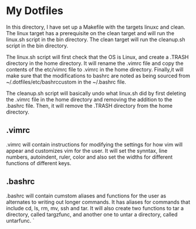 # My Dotfiles
In this directory, I have set up a Makefile with the targets linuxc and clean. The linux target has a prerequisite on the clean target and will run the linux.sh script in the bin directory. The clean target will run the cleanup.sh script in the bin directory. 

The linux.sh script will first check that the OS is Linux, and create a .TRASH directory in the home directory. It will rename the .vimrc file and copy the contents of the etc/vimrc file to .vimrc in the home directory. Finally,it will make sure that the modifications to bashrc are noted as being sourced from ~/.dotfiles/etc/bashrccustom in the ~/.bashrc file. 

The cleanup.sh script will basically undo what linux.sh did by first deleting the .vimrc file in the home directory and removing the addition to the .bashrc file. Then, it will remove the .TRASH directory from the home directory.

## .vimrc
.vimrc will contain instructions for modifying the settings for how vim will appear and customizes vim for the user. It will set the synntax, line numbers, autoindent, ruler, color and also set the widths for different functions of different keys.  

## .bashrc
.bashrc will contain cumstom aliases and functions for the user as alternates to writing out longer commands. It has aliases for commands that include cd, ls, rm, mv, ssh and tar. 
It will also create two functions to tar a directory, called targzfunc, and another one to untar a directory, called untarfunc.   `

